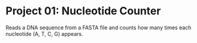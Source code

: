 # Project 01: Nucleotide Counter

Reads a DNA sequence from a FASTA file and counts how many times each nucleotide (A, T, C, G) appears.
